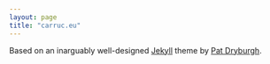 ```yaml
---
layout: page
title: "carruc.eu"
---
```


Based on an inarguably well-designed [Jekyll](http://jekyllrb.com) theme by [Pat Dryburgh](https://patdryburgh.com).
